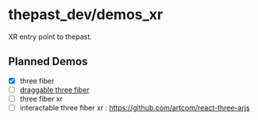 # thepast_dev/demos_xr

XR entry point to thepast.

## Planned Demos
- [x] three fiber
- [ ] [draggable three fiber](../airlock/three-fiber-click-drag)
- [ ] three fiber xr
- [ ] interactable three fiber xr : https://github.com/artcom/react-three-arjs
